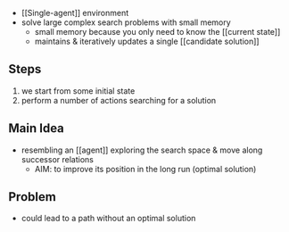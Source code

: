 - [[Single-agent]] environment
- solve large complex search problems with small memory
	- small memory because you only need to know the [[current state]]
	- maintains & iteratively updates a single [[candidate solution]]

## Steps
1. we start from some initial state
2. perform a number of actions searching for a solution

## Main Idea
- resembling an [[agent]] exploring the search space & move along successor relations
	- AIM: to improve its position in the long run (optimal solution)

## Problem
- could lead to a path without an optimal solution